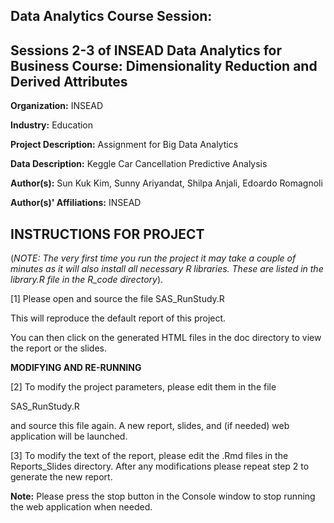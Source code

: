 Data Analytics Course Session: 
---------------------------------------------------------
Sessions 2-3 of INSEAD Data Analytics for Business Course: Dimensionality Reduction and Derived Attributes 
---------------------------------------------------------


**Organization:** INSEAD

**Industry:** Education

**Project Description:** Assignment for Big Data Analytics

**Data Description:** Keggle Car Cancellation Predictive Analysis

**Author(s):** Sun Kuk Kim, Sunny Ariyandat, Shilpa Anjali, Edoardo Romagnoli 

**Author(s)' Affiliations:** INSEAD

INSTRUCTIONS FOR PROJECT
---------------------------------------------------------

(*NOTE: The very first time you run the project it may take a couple of minutes as it will also install all necessary R libraries. These are listed in the library.R file in the R_code directory*).


[1] Please open and source the file SAS_RunStudy.R 

This will reproduce the default report of this project.

You can then click on the generated HTML files in the doc directory to view the report or the slides.

**MODIFYING AND RE-RUNNING**

[2] To modify the project parameters, please edit them in the file 

SAS_RunStudy.R

and source this file again. A new report, slides, and (if needed) web application will be launched. 

[3] To modify the text of the report, please edit the .Rmd files in the Reports_Slides directory. After any modifications please repeat step 2 to generate the new report. 

**Note:** Please press the stop button in the Console window to stop running the web application when needed.


